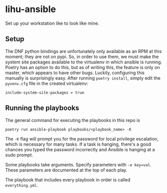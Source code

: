# lihu-ansible

Set up your workstation like to look like mine.

## Setup

The DNF python bindings are unfortunately only available as an RPM at this moment; they are
not on pypi. So, in order to use them, we must make the system site packages available to
the virtualenv in which ansible is running. Poetry has an option to do this, but as of writing
this, the feature is only on master, which appears to have other bugs. Luckily, configuring
this manually is surprisingly easy. After running `poetry install`, simply edit the
`pyvenv.cfg` file in the created virtualenv:

```
include-system-site-packages = true
```

## Running the playbooks

The general command for executing the playbooks in this repo is

```
poetry run ansible-playbook playbooks/<playbook_name> -K
```

The `-K` flag will prompt you for the password for local privilege escalation, which is
necessary for many tasks. If a task is hanging, there's a good chances you typed the
password incorrectly and Ansible is hanging at a sudo prompt.

Some playbooks take arguments. Specify parameters with `-e key=val`. These parameters
are documented at the top of each play.

The playbook that includes every playbook in order is called `everything.yml`.
